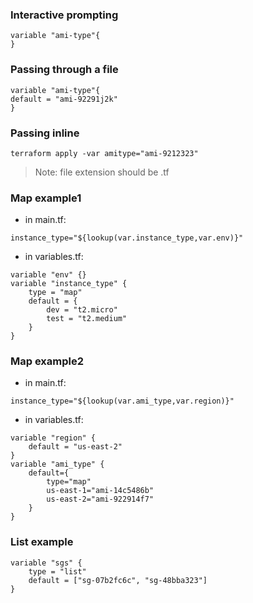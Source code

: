 ### Interactive prompting
```
variable "ami-type"{  
}
```
### Passing through a file
```
variable "ami-type"{  
default = "ami-92291j2k"  
}
```
### Passing inline
```
terraform apply -var amitype="ami-9212323"
```
> Note: file extension should be .tf

### Map example1
* in main.tf:  
```
instance_type="${lookup(var.instance_type,var.env)}"
```
* in variables.tf:  
```
variable "env" {}  
variable "instance_type" {  
	type = "map"  
	default = {  
		dev = "t2.micro"  
		test = "t2.medium"  
	}  
}
```
### Map example2
* in main.tf:  
```
instance_type="${lookup(var.ami_type,var.region)}"
```
* in variables.tf:  
```
variable "region" {  
	default = "us-east-2"  
}  
variable "ami_type" {  
	default={  
		type="map"  
		us-east-1="ami-14c5486b"  
		us-east-2="ami-922914f7"  
	}  
}
```
### List example
```
variable "sgs" {  
	type = "list"  
	default = ["sg-07b2fc6c", "sg-48bba323"]  
}
```
